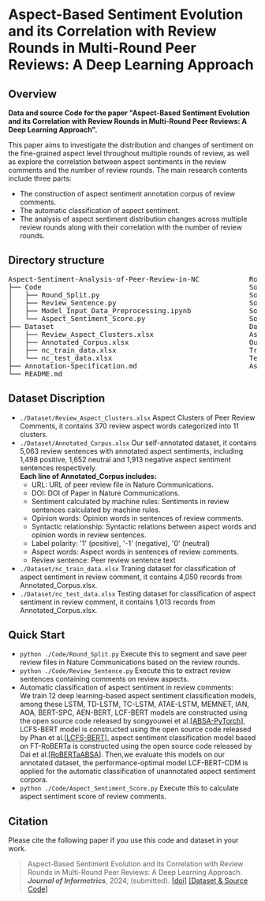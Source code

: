 # Aspect-Based Sentiment Evolution and its Correlation with Review Rounds in Multi-Round Peer Reviews: A Deep Learning Approach

## Overview
<b> Data and source Code for the paper "Aspect-Based Sentiment Evolution and its Correlation with Review Rounds in Multi-Round Peer Reviews: A Deep Learning Approach".</b>

This paper aims to investigate the distribution and changes of sentiment on the fine-grained aspect level throughout multiple rounds of review, as well as explore the correlation between aspect sentiments in the review comments and the number of review rounds.
The main research contents include three parts: 
* The construction of aspect sentiment annotation corpus of review comments.
* The automatic classification of aspect sentiment.
* The analysis of aspect sentiment distribution changes across multiple review rounds along with their correlation with the number of review rounds.

## Directory structure
<pre>
Aspect-Sentiment-Analysis-of-Peer-Review-in-NC            Root directory
├── Code                                                  Source code folder
│   ├── Round_Split.py                                    Source code for review rounds segmentation
│   ├── Review_Sentence.py                                Source code for extracting sentences containing comments on aspects
│   ├── Model_Input_Data_Preprocessing.ipynb              Source code for preprocessing of data input to the model
│   └── Aspect_Sentiment_Score.py                         Source code for calculating aspect sentiment score
├── Dataset                                               Dataset folder
│   ├── Review_Aspect_Clusters.xlsx                       Aspect clusters of peer review comments
│   ├── Annotated_Corpus.xlsx                             Our annotated dataset
│   ├── nc_train_data.xlsx                                Training dataset
│   └── nc_test_data.xlsx                                 Testing dataset
├── Annotation-Specification.md                           Aspect-level sentiment annotation specification for peer review comments
└── README.md
</pre>

## Dataset Discription
- <code>./Dataset/Review_Aspect_Clusters.xlsx</code> Aspect Clusters of Peer Review Comments, it contains 370 review aspect words categorized into 11 clusters.
- <code>./Dataset/Annotated_Corpus.xlsx</code> Our self-annotated dataset, it contains 5,063 review sentences with annotated aspect sentiments, including 1,498 positive, 1,652 neutral and 1,913 negative aspect sentiment sentences respectively. <br/>
  <b>Each line of Annotated_Corpus includes:</b> <br/>
  - URL: URL of peer review file in Nature Communications.<br/>
  - DOI: DOI of Paper in Nature Communications.<br/>
  - Sentiment calculated by machine rules: Sentiments in review sentences calculated by machine rules.<br/>
  - Opinion words: Opinion words in sentences of review comments.<br/>
  - Syntactic relationship: Syntactic relations between aspect words and opinion words in review sentences.<br/>
  - Label polarity: '1' (positive), '-1' (negative), '0' (neutral)<br/>
  - Aspect words: Aspect words in sentences of review comments.<br/>
  - Review sentence: Peer review sentence text<br/>
- <code>./Dataset/nc_train_data.xlsx</code> Traning dataset for classification of aspect sentiment in review comment, it contains 4,050 records from Annotated_Corpus.xlsx.
- <code>./Dataset/nc_test_data.xlsx</code> Testing dataset for classification of aspect sentiment in review comment, it contains 1,013 records from Annotated_Corpus.xlsx.

## Quick Start
- <code>python ./Code/Round_Split.py</code> Execute this to segment and save peer review files in Nature Communications based on the review rounds.
- <code>python ./Code/Review_Sentence.py</code> Execute this to extract review sentences containing comments on review aspects.
- Automatic classification of aspect sentiment in review comments:<br/>
We train 12 deep learning-based aspect sentiment classification models, among these LSTM, TD-LSTM, TC-LSTM, ATAE-LSTM, MEMNET, IAN, AOA, BERT-SPC, AEN-BERT, LCF-BERT models are constructed using the open source code released by songyouwei et al.[[ABSA-PyTorch](https://github.com/songyouwei/ABSA-PyTorch)], LCFS-BERT model is constructed using the open source code released by Phan et al.[[LCFS-BERT](https://github.com/HieuPhan33/LCFS-BERT)], aspect sentiment classification model based on FT-RoBERTa is constructed using the open source code released by Dai et al.[[RoBERTaABSA](https://github.com/ROGERDJQ/RoBERTaABSA)]. Then,we evaluate this models on our annotated dataset, the performance-optimal model LCF-BERT-CDM is applied for the automatic classification of unannotated aspect sentiment corpora.
- <code>python ./Code/Aspect_Sentiment_Score.py</code> Execute this to calculate aspect sentiment score of review comments.

## Citation
Please cite the following paper if you use this code and dataset in your work.
    
> Aspect-Based Sentiment Evolution and its Correlation with Review Rounds in Multi-Round Peer Reviews: A Deep Learning Approach. ***Journal of Informetrics***, 2024, (submitted). [[doi]]() [[Dataset & Source Code]](https://github.com/RuxueHan/Aspect-Sentiment-Analysis-of-Peer-Review-in-NC)

